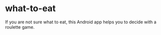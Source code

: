 # what-to-eat
If you are not sure what to eat, this Android app helps you to decide with a roulette game.
